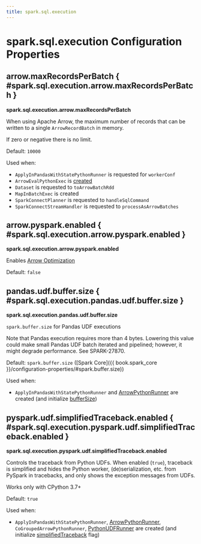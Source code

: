 ```yaml
---
title: spark.sql.execution
---
```


# spark.sql.execution Configuration Properties

## <span id="ARROW_EXECUTION_MAX_RECORDS_PER_BATCH"><span id="arrowMaxRecordsPerBatch"> arrow.maxRecordsPerBatch { #spark.sql.execution.arrow.maxRecordsPerBatch }

**spark.sql.execution.arrow.maxRecordsPerBatch**

When using Apache Arrow, the maximum number of records that can be written to a single `ArrowRecordBatch` in memory.

If zero or negative there is no limit.

Default: `10000`

Used when:

* `ApplyInPandasWithStatePythonRunner` is requested for `workerConf`
* `ArrowEvalPythonExec` is [created](../sql/ArrowEvalPythonExec.md#batchSize)
* `Dataset` is requested to `toArrowBatchRdd`
* `MapInBatchExec` is created
* `SparkConnectPlanner` is requested to `handleSqlCommand`
* `SparkConnectStreamHandler` is requested to `processAsArrowBatches`

## <span id="ARROW_PYSPARK_EXECUTION_ENABLED"><span id="arrowPySparkEnabled"> arrow.pyspark.enabled { #spark.sql.execution.arrow.pyspark.enabled }

**spark.sql.execution.arrow.pyspark.enabled**

Enables [Arrow Optimization](../arrow-optimization/index.md)

Default: `false`

## <span id="PANDAS_UDF_BUFFER_SIZE"><span id="pandasUDFBufferSize"> pandas.udf.buffer.size { #spark.sql.execution.pandas.udf.buffer.size }

**spark.sql.execution.pandas.udf.buffer.size**

`spark.buffer.size` for Pandas UDF executions

Note that Pandas execution requires more than 4 bytes.
Lowering this value could make small Pandas UDF batch iterated and pipelined; however, it might degrade performance.
See SPARK-27870.

Default: `spark.buffer.size` ([Spark Core]({{ book.spark_core }}/configuration-properties/#spark.buffer.size))

Used when:

* `ApplyInPandasWithStatePythonRunner` and [ArrowPythonRunner](../runners/ArrowPythonRunner.md#bufferSize) are created (and initialize [bufferSize](../runners/BasePythonRunner.md#bufferSize))

## <span id="PYSPARK_SIMPLIFIEID_TRACEBACK"><span id="pysparkSimplifiedTraceback"> pyspark.udf.simplifiedTraceback.enabled { #spark.sql.execution.pyspark.udf.simplifiedTraceback.enabled }

**spark.sql.execution.pyspark.udf.simplifiedTraceback.enabled**

Controls the traceback from Python UDFs. When enabled (`true`), traceback is simplified and hides the Python worker, (de)serialization, etc. from PySpark in tracebacks, and only shows the exception messages from UDFs.

Works only with CPython 3.7+

Default: `true`

Used when:

* `ApplyInPandasWithStatePythonRunner`, [ArrowPythonRunner](../runners/ArrowPythonRunner.md#simplifiedTraceback), `CoGroupedArrowPythonRunner`, [PythonUDFRunner](../runners/PythonUDFRunner.md#simplifiedTraceback) are created (and initialize [simplifiedTraceback](../runners/BasePythonRunner.md#simplifiedTraceback) flag)
